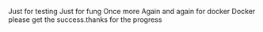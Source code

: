 Just for testing 
Just for fung
Once more Again and again for docker 
Docker please get the success.thanks for the progress 